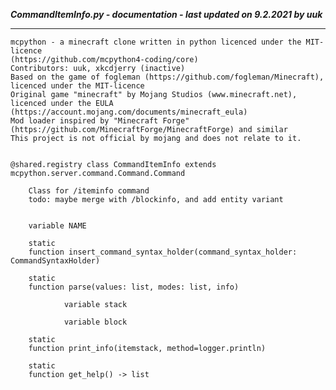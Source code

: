 ***CommandItemInfo.py - documentation - last updated on 9.2.2021 by uuk***
___

    mcpython - a minecraft clone written in python licenced under the MIT-licence 
    (https://github.com/mcpython4-coding/core)
    Contributors: uuk, xkcdjerry (inactive)
    Based on the game of fogleman (https://github.com/fogleman/Minecraft), licenced under the MIT-licence
    Original game "minecraft" by Mojang Studios (www.minecraft.net), licenced under the EULA
    (https://account.mojang.com/documents/minecraft_eula)
    Mod loader inspired by "Minecraft Forge" (https://github.com/MinecraftForge/MinecraftForge) and similar
    This project is not official by mojang and does not relate to it.


    @shared.registry class CommandItemInfo extends mcpython.server.command.Command.Command
        
        Class for /iteminfo command
        todo: maybe merge with /blockinfo, and add entity variant


        variable NAME

        static
        function insert_command_syntax_holder(command_syntax_holder: CommandSyntaxHolder)

        static
        function parse(values: list, modes: list, info)

                variable stack

                variable block

        static
        function print_info(itemstack, method=logger.println)

        static
        function get_help() -> list